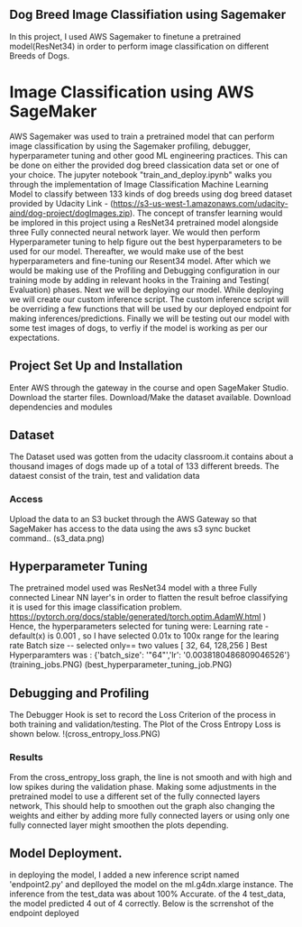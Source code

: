## Dog Breed Image Classifiation using Sagemaker

In this project, I used AWS Sagemaker to finetune a pretrained model(ResNet34) in order to perform image classification on different Breeds of Dogs.

# Image Classification using AWS SageMaker

AWS Sagemaker was used to train a pretrained model that can perform image classification by using the Sagemaker profiling, debugger, hyperparameter tuning and other good ML engineering practices. 
This can be done on either the provided dog breed classication data set or one of your choice.
The jupyter notebook "train_and_deploy.ipynb" walks you through the implementation of Image Classification Machine Learning Model to classify between 133 kinds of dog breeds using dog breed dataset provided by Udacity Link - (https://s3-us-west-1.amazonaws.com/udacity-aind/dog-project/dogImages.zip).
The concept of transfer learning would be implored in this project using a ResNet34 pretrained model alongside three Fully connected neural network layer. We would then perform Hyperparameter tuning to help figure out the best hyperparameters to be used for our model.
Thereafter, we would make use of the best hyperparameters and fine-tuning our Resent34 model.
After which we would be making use of the Profiling and Debugging configuration  in our training mode by adding in relevant hooks in the Training and Testing( Evaluation) phases.
Next we will be deploying our model. While deploying we will create our custom inference script. The custom inference script will be overriding a few functions that will be used by our deployed endpoint for making inferences/predictions.
Finally we will be testing out our model with some test images of dogs, to verfiy if the model is working as per our expectations.

## Project Set Up and Installation
Enter AWS through the gateway in the course and open SageMaker Studio. 
Download the starter files.
Download/Make the dataset available.
Download dependencies and modules


## Dataset
The Dataset used was gotten from the udacity classroom.it contains about a thousand images of dogs made up of a total of 133 different breeds.
The dataest consist of the train, test and validation data


### Access
Upload the data to an S3 bucket through the AWS Gateway so that SageMaker has access to the data using the aws s3 sync bucket command.. 
(s3_data.png)

## Hyperparameter Tuning

The pretrained model used was ResNet34 model with a three Fully connected Linear NN layer's in order to flatten the result befroe classifying it is used for this image classification problem. https://pytorch.org/docs/stable/generated/torch.optim.AdamW.html )
Hence, the hyperparameters selected for tuning were:
Learning rate - default(x) is 0.001 , so  I have selected 0.01x to 100x range for the learing rate
Batch size -- selected only== two values [ 32, 64, 128,256 ]
Best Hyperparamters was :
{'batch_size': '"64"','lr': '0.0038180486809046526'}
(training_jobs.PNG)
(best_hyperparameter_tuning_job.PNG)


## Debugging and Profiling
The Debugger Hook is set to record the Loss Criterion of the process in both training and validation/testing. The Plot of the Cross Entropy Loss is shown below.
!(cross_entropy_loss.PNG)

### Results
From the cross_entropy_loss graph, the line is not smooth and with high and low spikes during the validation phase.
Making some adjustments in the pretrained model to use a different set of the fully connected layers network,
This should help to smoothen out the graph also changing the weights and either by adding more fully connected layers or 
using only one fully connected layer might smoothen the plots depending.


## Model Deployment.
in deploying the model, I added a new inference script named 'endpoint2.py' and deplloyed the model on the ml.g4dn.xlarge instance.
 The inference from the test_data was about   100% Accurate. of the 4 test_data, the model predicted 4 out of 4 correctly.
Below is the scrrenshot of the endpoint deployed 

